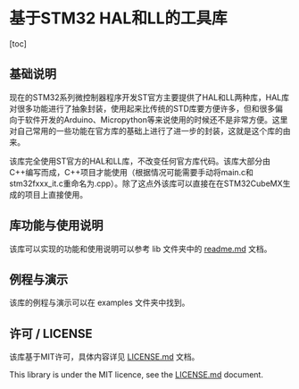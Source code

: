 # 基于STM32 HAL和LL的工具库

[toc]

## 基础说明

现在的STM32系列微控制器程序开发ST官方主要提供了HAL和LL两种库，HAL库对很多功能进行了抽象封装，使用起来比传统的STD库要方便许多，但和很多偏向于软件开发的Arduino、Micropython等来说使用的时候还不是非常方便。这里对自己常用的一些功能在官方库的基础上进行了进一步的封装，这就是这个库的由来。

该库完全使用ST官方的HAL和LL库，不改变任何官方库代码。该库大部分由C++编写而成，C++项目才能使用（根据情况可能需要手动将main.c和stm32fxxx_it.c重命名为.cpp）。除了这点外该库可以直接在在STM32CubeMX生成的项目上直接使用。



## 库功能与使用说明

该库可以实现的功能和使用说明可以参考 lib 文件夹中的 [readme.md](lib/readme.md) 文档。



## 例程与演示

该库的例程与演示可以在 examples 文件夹中找到。



## 许可 / LICENSE

该库基于MIT许可，具体内容详见 [LICENSE.md](LICENSE.md) 文档。

This library is under the MIT licence, see the [LICENSE.md](LICENSE.md) document.
